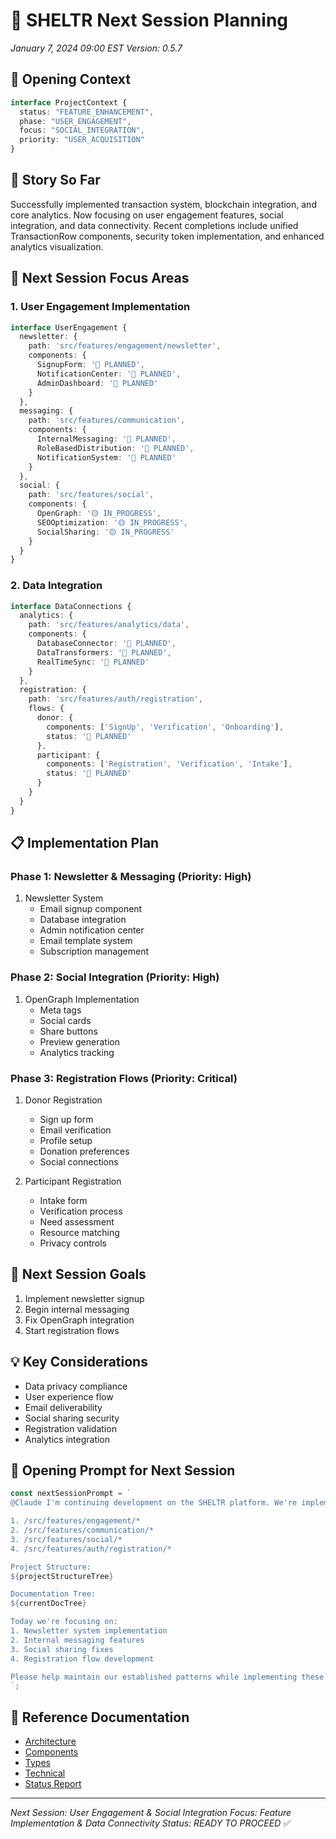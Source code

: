 # 🚀 SHELTR Next Session Planning
*January 7, 2024 09:00 EST*
*Version: 0.5.7*

## 🌟 Opening Context
```typescript
interface ProjectContext {
  status: "FEATURE_ENHANCEMENT",
  phase: "USER_ENGAGEMENT",
  focus: "SOCIAL_INTEGRATION",
  priority: "USER_ACQUISITION"
}
```

## 📖 Story So Far
Successfully implemented transaction system, blockchain integration, and core analytics. Now focusing on user engagement features, social integration, and data connectivity. Recent completions include unified TransactionRow components, security token implementation, and enhanced analytics visualization.

## 🎯 Next Session Focus Areas

### 1. User Engagement Implementation
```typescript
interface UserEngagement {
  newsletter: {
    path: 'src/features/engagement/newsletter',
    components: {
      SignupForm: '🔵 PLANNED',
      NotificationCenter: '🔵 PLANNED',
      AdminDashboard: '🔵 PLANNED'
    }
  },
  messaging: {
    path: 'src/features/communication',
    components: {
      InternalMessaging: '🔵 PLANNED',
      RoleBasedDistribution: '🔵 PLANNED',
      NotificationSystem: '🔵 PLANNED'
    }
  },
  social: {
    path: 'src/features/social',
    components: {
      OpenGraph: '🟡 IN_PROGRESS',
      SEOOptimization: '🟡 IN_PROGRESS',
      SocialSharing: '🟡 IN_PROGRESS'
    }
  }
}
```

### 2. Data Integration
```typescript
interface DataConnections {
  analytics: {
    path: 'src/features/analytics/data',
    components: {
      DatabaseConnector: '🔵 PLANNED',
      DataTransformers: '🔵 PLANNED',
      RealTimeSync: '🔵 PLANNED'
    }
  },
  registration: {
    path: 'src/features/auth/registration',
    flows: {
      donor: {
        components: ['SignUp', 'Verification', 'Onboarding'],
        status: '🔵 PLANNED'
      },
      participant: {
        components: ['Registration', 'Verification', 'Intake'],
        status: '🔵 PLANNED'
      }
    }
  }
}
```

## 📋 Implementation Plan

### Phase 1: Newsletter & Messaging (Priority: High)
1. Newsletter System
   - Email signup component
   - Database integration
   - Admin notification center
   - Email template system
   - Subscription management

### Phase 2: Social Integration (Priority: High)
1. OpenGraph Implementation
   - Meta tags
   - Social cards
   - Share buttons
   - Preview generation
   - Analytics tracking

### Phase 3: Registration Flows (Priority: Critical)
1. Donor Registration
   - Sign up form
   - Email verification
   - Profile setup
   - Donation preferences
   - Social connections

2. Participant Registration
   - Intake form
   - Verification process
   - Need assessment
   - Resource matching
   - Privacy controls

## 🎯 Next Session Goals
1. Implement newsletter signup
2. Begin internal messaging
3. Fix OpenGraph integration
4. Start registration flows

## 💡 Key Considerations
- Data privacy compliance
- User experience flow
- Email deliverability
- Social sharing security
- Registration validation
- Analytics integration

## 🔄 Opening Prompt for Next Session
```typescript
const nextSessionPrompt = `
@Claude I'm continuing development on the SHELTR platform. We're implementing user engagement features and enhancing social integration. Key files to reference:

1. /src/features/engagement/*
2. /src/features/communication/*
3. /src/features/social/*
4. /src/features/auth/registration/*

Project Structure:
${projectStructureTree}

Documentation Tree:
${currentDocTree}

Today we're focusing on:
1. Newsletter system implementation
2. Internal messaging features
3. Social sharing fixes
4. Registration flow development

Please help maintain our established patterns while implementing these features.
`;
```

## 🔗 Reference Documentation
- [Architecture](/docs/core/architecture.md)
- [Components](/docs/reference/components.md)
- [Types](/docs/reference/types.md)
- [Technical](/docs/core/technical.md)
- [Status Report](/docs/project/status_report.md)

---
*Next Session: User Engagement & Social Integration*
*Focus: Feature Implementation & Data Connectivity*
*Status: READY TO PROCEED* ✅